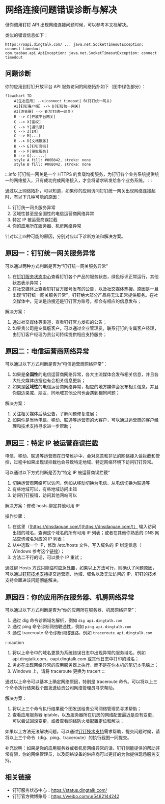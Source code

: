 # 网络连接问题错误诊断与解决

但你调用钉钉 API 出现网络连接问题时候，可以参考本文档解决。

类似的错误信息如下：

```text
https://oapi.dingtalk.com/ ... java.net.SocketTimeoutException: connect timedout
com.taobao.api.ApiException: java.net.SocketTimeoutException: connect timedout
```

## 问题诊断

你的应用到钉钉开放平台 API 服务访问的网络拓扑如下（图中绿色部分）：

```mermaid
flowchart TD
    A[生态应用] -->|connect timeout| B(钉钉统一网关)
    A2[钉钉客户端] --> B(钉钉统一网关)
    A3[浏览器] --> B(钉钉统一网关)
    B --> C[开放平台网关]
    C --> X[鉴权]
    C --> Y[通讯录]
    C --> Z[IM]
    C --> M[...]
    B --> D[文档服务]
    B --> E[钉钉官网]
    B --> F[审批服务]
    B --> G[......]
    style A fill: #00B042, stroke: none
    style B fill: #00B042, stroke: none
```

:::info
钉钉统一网关是一个 HTTPS 的负载均衡服务，为钉钉各个业务系统提供统一的网络接入，只有成功完成网络接入，才会将请求转发给各个业务系统。
:::

通过以上网络拓扑，可以知道，如果你的应用访问钉钉统一网关出现网络连接超时，有以下几种可能的原因：

1. 钉钉统一网关服务异常
2. 区域性甚至是全国性的电信运营商网络异常
3. 特定 IP 被运营商误拦截
4. 你的应用所在服务器、机房网络异常

针对以上四种可能的原因，分别对应以下诊断方法和解决方案。

## 原因一：钉钉统一网关服务异常

可以通过两种方式判断是否为“钉钉统一网关服务异常”

1. 在[钉钉服务状态中心](https://status.dingtalk.com/)查看钉钉各个产品的服务状态，绿色标识正常运行，其他状态表示异常；
2. 在社交媒体上查看钉钉官方账号发布的公告，以及社交媒体热搜。原因是一旦出现“钉钉统一网关服务异常”，钉钉绝大部分产品将无法正常提供服务。在社交媒体中，无论是热搜还是钉钉官方账号，都会有相应的信息发布；

解决方案：

1. 通过社交媒体等渠道，查看钉钉官方发布的公告；
2. 如果贵公司是专属版客户，可以通过企业管理员，联系钉钉的专属客户经理，由钉钉客户经理为贵公司持续提供相应支持服务；

## 原因二：电信运营商网络异常

可以通过以下方式判断是否为“电信运营商网络异常”：

1. 如果是**全国性**的电信运营商网络异常，各大主流媒体会发布相关信息，并且各大社交媒体热搜也有会相关信息更新；
2. 如果是**区域性**的电信运营商网络异常，相应的地方媒体会发布相关信息，并且你周边亲戚、朋友，同地域其他公司也会遇到相同问题；

解决方案：

1. 关注相关媒体后续公告，了解问题修复进展；
2. 如果你是当地电信、移动、联通等运营商的大客户，可以通过运营商的客户经理和技术支持寻求进一步帮助；

## 原因三：特定 IP 被运营商误拦截

电信、移动、联通等运营商在日常维护中，会对恶意和非法的网络接入做拦截和管控，过程中如果出现误拦截也会导致特定地域、特定网络环境下访问钉钉异常。

可以通过以下方式判断是否为“特定 IP 被运营商误拦截“

1. 切换运营商网络可以访问，例如从移动切换为电信、从电信切换为联通等
2. 有些地域可以，有些地域访问出错
3. 访问钉钉报错，访问其他网站可以

解决方案：修改 hosts 绑定其他可用 IP

操作步骤：

1. 在这里（[https://dnsdaquan.com/](https://dnsdaquan.com/)） 输入访问出错的域名，查询这个域名的所有可用 IP 列表；或者在其他你熟悉的 DNS 网站查询域名对应的 IP 列表；
2. 从中选取一个 IP，修改 /etc/hosts 文件，写入域名的 IP 绑定信息（ Windows 参考这个[链接](https://developer.aliyun.com/article/706009)）；
3. 方法二不行的话，可以换个 IP 重试；

通过绑 Hosts 方式只能临时应急处置，如果以上方法可行，则确认了问题原因，可以通过[钉钉技术支持](/docs/explore/support)提交运营商、地域、域名以及无法访问的 IP，钉钉的技术支持会跟进该问题彻底解决。

## 原因四：你的应用所在服务器、机房网络异常

可以通过以下方式判断是否为“你的应用所在服务器、机房网络异常”：

1. 通过 dig 命令诊断域名解析，例如 `dig api.dingtalk.com`
2. 通过 ping 命令诊断网络联通性，例如 `ping api.dingtalk.com`
4. 通过 traceroute 命令诊断网络链路，例如 `traceroute api.dingtalk.com`

:::caution
1. 将以上命令中的域名更换为系统错误日志中出现异常的服务域名，例如 api.dingtalk.com，oapi.dingtalk.com 或其他日志中打印的域名；
2. 务必在出现网络异常的应用服务器上执行，而不是在你本机的笔记本电脑上；
3. Windows 上，请将 traceroute 更换为 tracert
:::

通过以上命令可以基本上确定网络原因，特别是 traceroute 命令。可以将以上三个命令执行结果截个图发送给贵公司网络管理员寻求帮助。

解决方案：

1. 将以上三个命令执行结果截个图发送给贵公司网络管理员寻求帮助；
2. 查看应用服务器 iptable，以及服务器所在机房的网络配置最近是否有变更，可以尝试回滚变更，或者查看网络防火墙配置定位和解决；

如果以上方法无法解决问题，可以通过[钉钉技术支持](/docs/explore/support)需求帮助，提交问题时候，请将以上三个命令（dig、ping、traceroute）的执行截图一同提交。

补充说明：如果是你的应用服务器或者机房网络异常的话，钉钉侧能提供的帮助非常有限，你的网络管理员，以及网络设备的供应商可以更好的为你提供现场服务支持。


## 相关链接

* 钉钉服务状态中心：https://status.dingtalk.com/
* 钉钉官方微博账号：https://weibo.com/u/5482144242